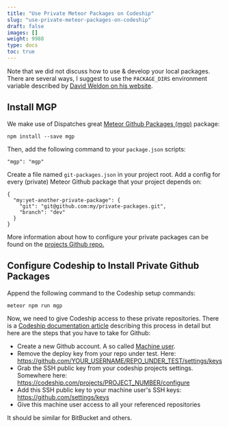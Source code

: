 ```yaml
---
title: "Use Private Meteor Packages on Codeship"
slug: "use-private-meteor-packages-on-codeship"
draft: false
images: []
weight: 9988
type: docs
toc: true
---
```


Note that we did not discuss how to use & develop your local packages. There are several ways, I suggest to use the `PACKAGE_DIRS` environment variable described by [David Weldon on his website](https://dweldon.silvrback.com/local-packages).

## Install MGP
We make use of Dispatches great [Meteor Github Packages (mgp)](https://github.com/DispatchMe/mgp) package:

    npm install --save mgp


Then, add the following command to your ```package.json``` scripts:

    "mgp": "mgp"

Create a file named ```git-packages.json``` in your project root. Add a config for every (private) Meteor Github package that your project depends on:

    {
      "my:yet-another-private-package": {
        "git": "git@github.com:my/private-packages.git",
        "branch": "dev"
      }
    }

More information about how to configure your private packages can be found on the [projects Github repo.](https://github.com/DispatchMe/mgp)

## Configure Codeship to Install Private Github Packages
Append the following command to the Codeship setup commands:

    meteor npm run mgp

Now, we need to give Codeship access to these private repositories. There is a [Codeship documentation article](https://documentation.codeship.com/faq/access-to-other-repositories-fails-during-build/) describing this process in detail but here are the steps that you have to take for Github:

- Create a new Github account. A so called [Machine user](https://developer.github.com/guides/managing-deploy-keys/#machine-users).
- Remove the deploy key from your repo under test. Here: https://github.com/YOUR_USERNAME/REPO_UNDER_TEST/settings/keys
- Grab the SSH public key from your codeship projects settings. Somewhere here: https://codeship.com/projects/PROJECT_NUMBER/configure
- Add this SSH public key to your machine user's SSH keys: https://github.com/settings/keys
- Give this machine user access to all your referenced repositories

It should be similar for BitBucket and others.


